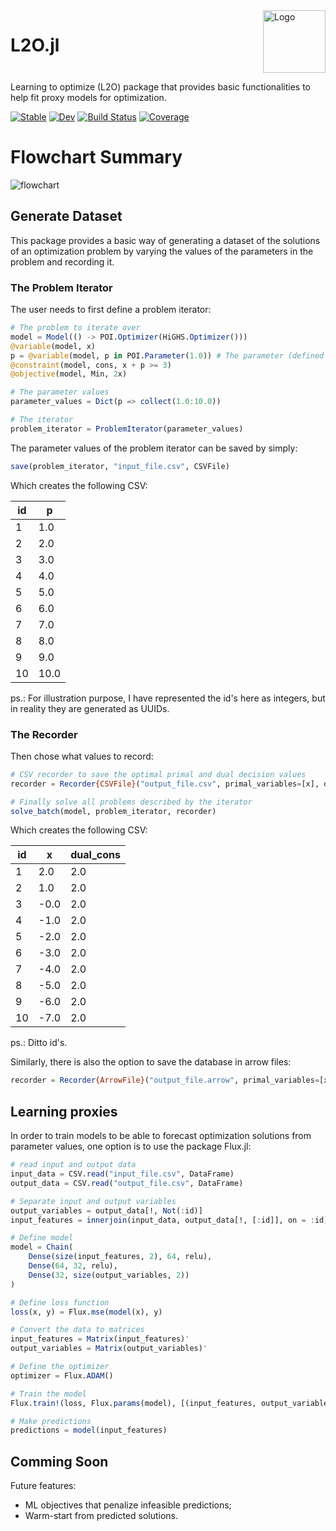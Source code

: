
<div style="overflow: auto;">
    <h1 style="float: left;">L2O.jl</h1>
    <div style="float: right; margin-left: 20px;">
      <img src="https://raw.githubusercontent.com/andrewrosemberg/L2O.jl/main/L2O.jpg" alt="Logo" width="100" align="right">
    </div>
</div>

Learning to optimize (L2O) package that provides basic functionalities to help fit proxy models for optimization.

[![Stable](https://img.shields.io/badge/docs-stable-blue.svg)](https://andrewrosemberg.github.io/L2O.jl/stable/)
[![Dev](https://img.shields.io/badge/docs-dev-blue.svg)](https://andrewrosemberg.github.io/L2O.jl/dev/)
[![Build Status](https://github.com/andrewrosemberg/L2O.jl/actions/workflows/CI.yml/badge.svg?branch=main)](https://github.com/andrewrosemberg/L2O.jl/actions/workflows/CI.yml?query=branch%3Amain)
[![Coverage](https://codecov.io/gh/andrewrosemberg/L2O.jl/branch/main/graph/badge.svg)](https://codecov.io/gh/andrewrosemberg/L2O.jl)

# Flowchart Summary

![flowchart](https://github.com/andrewrosemberg/L2O.jl/blob/main/docs/L2O.png)

## Generate Dataset
This package provides a basic way of generating a dataset of the solutions of an optimization problem by varying the values of the parameters in the problem and recording it.

### The Problem Iterator

The user needs to first define a problem iterator:

```julia
# The problem to iterate over
model = Model(() -> POI.Optimizer(HiGHS.Optimizer()))
@variable(model, x)
p = @variable(model, p in POI.Parameter(1.0)) # The parameter (defined using POI)
@constraint(model, cons, x + p >= 3)
@objective(model, Min, 2x)

# The parameter values
parameter_values = Dict(p => collect(1.0:10.0))

# The iterator
problem_iterator = ProblemIterator(parameter_values)
```

The parameter values of the problem iterator can be saved by simply:

```julia
save(problem_iterator, "input_file.csv", CSVFile)
```

Which creates the following CSV:

| id |  p  |
|----|-----|
|  1 | 1.0 |
|  2 | 2.0 |
|  3 | 3.0 |
|  4 | 4.0 |
|  5 | 5.0 |
|  6 | 6.0 |
|  7 | 7.0 |
|  8 | 8.0 |
|  9 | 9.0 |
| 10 | 10.0|

ps.: For illustration purpose, I have represented the id's here as integers, but in reality they are generated as UUIDs. 

### The Recorder

Then chose what values to record:

```julia
# CSV recorder to save the optimal primal and dual decision values
recorder = Recorder{CSVFile}("output_file.csv", primal_variables=[x], dual_variables=[cons])

# Finally solve all problems described by the iterator
solve_batch(model, problem_iterator, recorder)
```

Which creates the following CSV:

| id |   x  | dual_cons |
|----|------|-----------|
|  1 |  2.0 |       2.0 |
|  2 |  1.0 |       2.0 |
|  3 | -0.0 |       2.0 |
|  4 | -1.0 |       2.0 |
|  5 | -2.0 |       2.0 |
|  6 | -3.0 |       2.0 |
|  7 | -4.0 |       2.0 |
|  8 | -5.0 |       2.0 |
|  9 | -6.0 |       2.0 |
| 10 | -7.0 |       2.0 |

ps.: Ditto id's.

Similarly, there is also the option to save the database in arrow files:

```julia
recorder = Recorder{ArrowFile}("output_file.arrow", primal_variables=[x], dual_variables=[cons])
```

## Learning proxies

In order to train models to be able to forecast optimization solutions from parameter values, one option is to use the package Flux.jl:

```julia
# read input and output data
input_data = CSV.read("input_file.csv", DataFrame)
output_data = CSV.read("output_file.csv", DataFrame)

# Separate input and output variables
output_variables = output_data[!, Not(:id)]
input_features = innerjoin(input_data, output_data[!, [:id]], on = :id)[!, Not(:id)] # just use success solves

# Define model
model = Chain(
    Dense(size(input_features, 2), 64, relu),
    Dense(64, 32, relu),
    Dense(32, size(output_variables, 2))
)

# Define loss function
loss(x, y) = Flux.mse(model(x), y)

# Convert the data to matrices
input_features = Matrix(input_features)'
output_variables = Matrix(output_variables)'

# Define the optimizer
optimizer = Flux.ADAM()

# Train the model
Flux.train!(loss, Flux.params(model), [(input_features, output_variables)], optimizer)

# Make predictions
predictions = model(input_features)
```

## Comming Soon

Future features:
 - ML objectives that penalize infeasible predictions;
 - Warm-start from predicted solutions.
